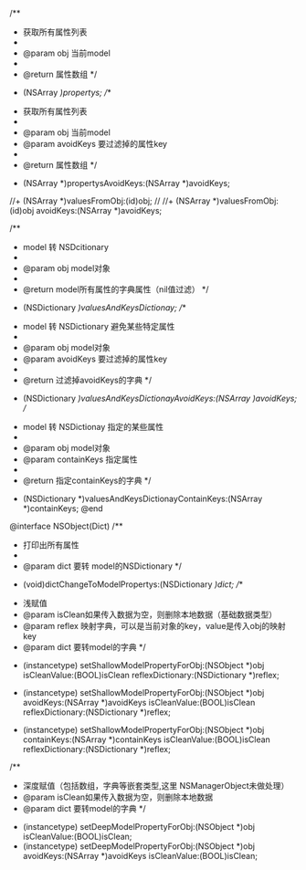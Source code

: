 /**
 *  获取所有属性列表
 *
 *  @param obj 当前model
 *
 *  @return 属性数组
 */
- (NSArray *)propertys;
/**
 *  获取所有属性列表
 *
 *  @param obj 当前model
 *  @param avoidKeys 要过滤掉的属性key
 *
 *  @return 属性数组
 */
- (NSArray *)propertysAvoidKeys:(NSArray *)avoidKeys;

//+ (NSArray *)valuesFromObj:(id)obj;
//
//+ (NSArray *)valuesFromObj:(id)obj avoidKeys:(NSArray *)avoidKeys;

/**
 *  model 转 NSDcitionary
 *
 *  @param obj model对象
 *
 *  @return model所有属性的字典属性（nil值过滤）
 */
- (NSDictionary *)valuesAndKeysDictionay;
/**
 *  model 转 NSDictionary 避免某些特定属性
 *
 *  @param obj       model对象
 *  @param avoidKeys 要过滤掉的属性key
 *
 *  @return 过滤掉avoidKeys的字典
 */
- (NSDictionary *)valuesAndKeysDictionayAvoidKeys:(NSArray *)avoidKeys;
/**
 *  model 转 NSDictionay  指定的某些属性
 *
 *  @param obj         model对象
 *  @param containKeys 指定属性
 *
 *  @return 指定containKeys的字典
 */
- (NSDictionary *)valuesAndKeysDictionayContainKeys:(NSArray *)containKeys;
@end

@interface NSObject(Dict)
/**
 *  打印出所有属性
 *
 *  @param dict 要转 model的NSDictionary
 */
+ (void)dictChangeToModelPropertys:(NSDictionary *)dict;
/**
 *  浅赋值
 *  @param isClean如果传入数据为空，则删除本地数据（基础数据类型）
 *  @param  reflex 映射字典，可以是当前对象的key，value是传入obj的映射key
 *  @param dict 要转model的字典
 */
- (instancetype) setShallowModelPropertyForObj:(NSObject *)obj isCleanValue:(BOOL)isClean reflexDictionary:(NSDictionary *)reflex;


- (instancetype) setShallowModelPropertyForObj:(NSObject *)obj avoidKeys:(NSArray *)avoidKeys isCleanValue:(BOOL)isClean reflexDictionary:(NSDictionary *)reflex;


- (instancetype) setShallowModelPropertyForObj:(NSObject *)obj containKeys:(NSArray *)containKeys isCleanValue:(BOOL)isClean reflexDictionary:(NSDictionary *)reflex;

/**
 *  深度赋值（包括数组，字典等嵌套类型,这里 NSManagerObject未做处理）
 *  @param isClean如果传入数据为空，则删除本地数据
 *  @param dict 要转model的字典
 */
- (instancetype) setDeepModelPropertyForObj:(NSObject *)obj isCleanValue:(BOOL)isClean;
- (instancetype) setDeepModelPropertyForObj:(NSObject *)obj avoidKeys:(NSArray *)avoidKeys isCleanValue:(BOOL)isClean;
